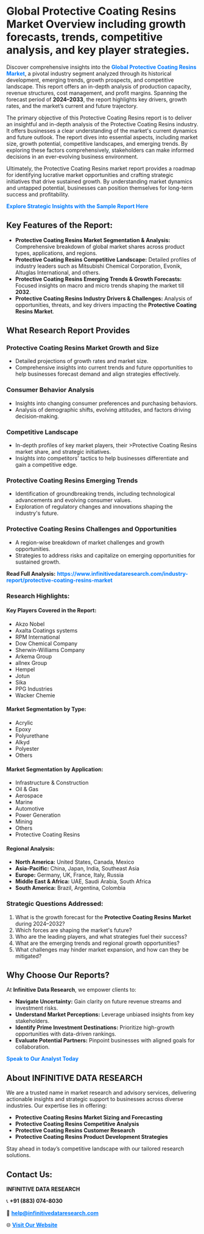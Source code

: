<h1>Global Protective Coating Resins Market Overview including growth forecasts, trends, competitive analysis, and key player strategies.</h1>
<p>
Discover comprehensive insights into the 
<a href="https://www.infinitivedataresearch.com/industry-report/protective-coating-resins-market" rel="dofollow" style="color: #007BFF; text-decoration: none;"><strong>Global Protective Coating Resins Market</strong></a>, a pivotal industry segment analyzed through its historical development, emerging trends, growth prospects, and competitive landscape. This report offers an in-depth analysis of production capacity, revenue structures, cost management, and profit margins. Spanning the forecast period of <strong>2024–2033</strong>, the report highlights key drivers, growth rates, and the market’s current and future trajectory.
</p>
<p>
The primary objective of this Protective Coating Resins report is to deliver an insightful and in-depth analysis of the Protective Coating Resins industry. It offers businesses a clear understanding of the market's current dynamics and future outlook. The report dives into essential aspects, including market size, growth potential, competitive landscapes, and emerging trends. By exploring these factors comprehensively, stakeholders can make informed decisions in an ever-evolving business environment.
</p>
<p>
Ultimately, the Protective Coating Resins market report provides a roadmap for identifying lucrative market opportunities and crafting strategic initiatives that drive sustained growth. By understanding market dynamics and untapped potential, businesses can position themselves for long-term success and profitability.
</p>
<p>
<a href="https://www.infinitivedataresearch.com/request-sample/reportId=102169" style="color: #007BFF; text-decoration: none;"><strong>Explore Strategic Insights with the Sample Report Here</strong></a>
</p>

<h2>Key Features of the Report:</h2>
<ul>
<li><strong>Protective Coating Resins Market Segmentation & Analysis:</strong> Comprehensive breakdown of global market shares across product types, applications, and regions.</li>
<li><strong>Protective Coating Resins Competitive Landscape:</strong> Detailed profiles of industry leaders such as Mitsubishi Chemical Corporation, Evonik, Altuglas International, and others.</li>
<li><strong>Protective Coating Resins Emerging Trends & Growth Forecasts:</strong> Focused insights on macro and micro trends shaping the market till <strong>2032</strong>.</li>
<li><strong>Protective Coating Resins Industry Drivers & Challenges:</strong> Analysis of opportunities, threats, and key drivers impacting the <strong>Protective Coating Resins Market</strong>.</li>
</ul>

<h2>What Research Report Provides</h2>
<h3>Protective Coating Resins Market Growth and Size</h3>
<ul>
<li>Detailed projections of growth rates and market size.</li>
<li>Comprehensive insights into current trends and future opportunities to help businesses forecast demand and align strategies effectively.</li>
</ul>

<h3>Consumer Behavior Analysis</h3>
<ul>
<li>Insights into changing consumer preferences and purchasing behaviors.</li>
<li>Analysis of demographic shifts, evolving attitudes, and factors driving decision-making.</li>
</ul>

<h3>Competitive Landscape</h3>
<ul>
<li>In-depth profiles of key market players, their >Protective Coating Resins market share, and strategic initiatives.</li>
<li>Insights into competitors' tactics to help businesses differentiate and gain a competitive edge.</li>
</ul>

<h3>Protective Coating Resins Emerging Trends</h3>
<ul>
<li>Identification of groundbreaking trends, including technological advancements and evolving consumer values.</li>
<li>Exploration of regulatory changes and innovations shaping the industry's future.</li>
</ul>

<h3>Protective Coating Resins Challenges and Opportunities</h3>
<ul>
<li>A region-wise breakdown of market challenges and growth opportunities.</li>
<li>Strategies to address risks and capitalize on emerging opportunities for sustained growth.</li>
</ul>
<p><strong>Read Full Analysis:</strong> <a href="https://www.infinitivedataresearch.com/industry-report/protective-coating-resins-market" rel="dofollow" style="color: #007BFF; text-decoration: none;"><strong>https://www.infinitivedataresearch.com/industry-report/protective-coating-resins-market</strong></a></p>
<h3>Research Highlights:</h3>
<h4>Key Players Covered in the Report:</h4>
<ul><li>Akzo Nobel</li><li>Axalta Coatings systems</li><li>RPM International</li><li>Dow Chemical Company</li><li>Sherwin-Williams Company</li><li>Arkema Group</li><li>allnex Group</li><li>Hempel</li><li>Jotun</li><li>Sika</li><li>PPG Industries</li><li>Wacker Chemie</li></ul>
<h4>Market Segmentation by Type:</h4>
<ul><li>Acrylic</li><li>Epoxy</li><li>Polyurethane</li><li>Alkyd</li><li>Polyester</li><li>Others</li></ul>
<h4>Market Segmentation by Application:</h4>
<ul><li>Infrastructure &amp; Construction</li><li>Oil &amp; Gas</li><li>Aerospace</li><li>Marine</li><li>Automotive</li><li>Power Generation</li><li>Mining</li><li>Others</li><li>Protective Coating Resins</li></ul>

<h4>Regional Analysis:</h4>
<ul>
<li><strong>North America:</strong> United States, Canada, Mexico</li>
<li><strong>Asia-Pacific:</strong> China, Japan, India, Southeast Asia</li>
<li><strong>Europe:</strong> Germany, UK, France, Italy, Russia</li>
<li><strong>Middle East & Africa:</strong> UAE, Saudi Arabia, South Africa</li>
<li><strong>South America:</strong> Brazil, Argentina, Colombia</li>
</ul>

<h3>Strategic Questions Addressed:</h3>
<ol>
<li>What is the growth forecast for the <strong>Protective Coating Resins Market</strong> during 2024–2032?</li>
<li>Which forces are shaping the market's future?</li>
<li>Who are the leading players, and what strategies fuel their success?</li>
<li>What are the emerging trends and regional growth opportunities?</li>
<li>What challenges may hinder market expansion, and how can they be mitigated?</li>
</ol>

<h2>Why Choose Our Reports?</h2>
<p>At <strong>Infinitive Data Research</strong>, we empower clients to:</p>
<ul>
<li><strong>Navigate Uncertainty:</strong> Gain clarity on future revenue streams and investment risks.</li>
<li><strong>Understand Market Perceptions:</strong> Leverage unbiased insights from key stakeholders.</li>
<li><strong>Identify Prime Investment Destinations:</strong> Prioritize high-growth opportunities with data-driven rankings.</li>
<li><strong>Evaluate Potential Partners:</strong> Pinpoint businesses with aligned goals for collaboration.</li>
</ul>
<p><a href="https://www.infinitivedataresearch.com/industry-report/protective-coating-resins-market" rel="dofollow" style="color: #007BFF; text-decoration: none;"><strong>Speak to Our Analyst Today</strong></a></p>

<h2>About INFINITIVE DATA RESEARCH</h2>
<p>We are a trusted name in market research and advisory services, delivering actionable insights and strategic support to businesses across diverse industries. Our expertise lies in offering:</p>
<ul>
<li><strong>Protective Coating Resins Market Sizing and Forecasting</strong></li>
<li><strong>Protective Coating Resins Competitive Analysis</strong></li>
<li><strong>Protective Coating Resins Customer Research</strong></li>
<li><strong>Protective Coating Resins Product Development Strategies</strong></li>
</ul>
<p>Stay ahead in today’s competitive landscape with our tailored research solutions.</p>

<h2>Contact Us:</h2>
<p><strong>INFINITIVE DATA RESEARCH</strong></p>
<p>📞 <strong>+91 (883) 074-8030</strong></p>
<p>📧 <strong><a href="mailto:help@infinitivedataresearch.com" style="color: #007BFF;">help@infinitivedataresearch.com</a></strong></p>
<p>🌐 <strong><a href="https://www.infinitivedataresearch.com" rel="dofollow" style="color: #007BFF;">Visit Our Website</a></strong></p>